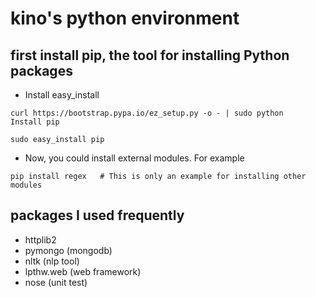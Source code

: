 # kino's python environment

## first install pip, the tool for installing Python packages
- Install easy_install

```
curl https://bootstrap.pypa.io/ez_setup.py -o - | sudo python
Install pip
```

```
sudo easy_install pip
```

- Now, you could install external modules. For example

```
pip install regex   # This is only an example for installing other modules
```

## packages I used frequently
- httplib2 
- pymongo  (mongodb)
- nltk  (nlp tool)
- lpthw.web  (web framework)
- nose (unit test)
